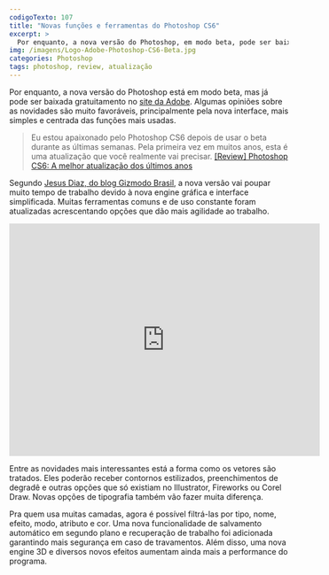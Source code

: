 ```yaml
---
codigoTexto: 107
title: "Novas funções e ferramentas do Photoshop CS6"
excerpt: >
  Por enquanto, a nova versão do Photoshop, em modo beta, pode ser baixada gratuitamento no site da Adobe. Algumas opiniões sobre as novidades são muito favoráveis...
img: /imagens/Logo-Adobe-Photoshop-CS6-Beta.jpg
categories: Photoshop
tags: photoshop, review, atualização
---
```


Por enquanto, a nova versão do Photoshop está em modo beta, mas já pode ser baixada gratuitamento no <a href="http://labs.adobe.com/technologies/photoshopcs6/" target="_blank">site da Adobe</a>. Algumas opiniões sobre as novidades são muito favoráveis, principalmente pela nova interface, mais simples e centrada das funções mais usadas.

> Eu estou apaixonado pelo Photoshop CS6 depois de usar o beta durante as últimas semanas. Pela primeira vez em muitos anos, esta é uma atualização que você realmente vai precisar. <a href="http://www.gizmodo.com.br/conteudo/review-photoshop-cs6-a-melhor-atualizacao-dos-ultimos-anos/" target="_blank">[Review] Photoshop CS6: A melhor atualização dos últimos anos</a>

Segundo <a href="http://www.gizmodo.com.br/conteudo/review-photoshop-cs6-a-melhor-atualizacao-dos-ultimos-anos/" target="_blank">Jesus Diaz, do blog Gizmodo Brasil</a>, a nova versão vai poupar muito tempo de trabalho devido à nova engine gráfica e interface simplificada. Muitas ferramentas comuns e de uso constante foram atualizadas acrescentando opções que dão mais agilidade ao trabalho.

<div class="wrapper">
    <div class="video-frame">
        <iframe width="560" height="420" src="http://www.youtube.com/embed/UrlsnQ32YhY" frameborder="0" allowfullscreen></iframe>
    </div>
</div>

Entre as novidades mais interessantes está a forma como os vetores são tratados. Eles poderão receber contornos estilizados, preenchimentos de degradê e outras opções que só existiam no Illustrator, Fireworks ou Corel Draw. Novas opções de tipografia também vão fazer muita diferença.

Pra quem usa muitas camadas, agora é possível filtrá-las por tipo, nome, efeito, modo, atributo e cor. Uma nova funcionalidade de salvamento automático em segundo plano e recuperação de trabalho foi adicionada garantindo mais segurança em caso de travamentos. Além disso, uma nova engine 3D e diversos novos efeitos aumentam ainda mais a performance do programa.